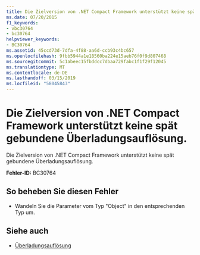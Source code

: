 ```yaml
---
title: Die Zielversion von .NET Compact Framework unterstützt keine spät gebundene Überladungsauflösung.
ms.date: 07/20/2015
f1_keywords:
- vbc30764
- bc30764
helpviewer_keywords:
- BC30764
ms.assetid: 45ccd73d-7dfa-4f88-aa6d-ccb93c4bc657
ms.openlocfilehash: 9fbb5944a1e18560ba224e15aeb76f0f9d807468
ms.sourcegitcommit: 5c1abeec15fbddcc7dbaa729fabc1f1f29f12045
ms.translationtype: MT
ms.contentlocale: de-DE
ms.lasthandoff: 03/15/2019
ms.locfileid: "58045843"
---
```

# <a name="the-targeted-version-of-the-net-compact-framework-does-not-support-latebound-overload-resolution"></a>Die Zielversion von .NET Compact Framework unterstützt keine spät gebundene Überladungsauflösung.
Die Zielversion von .NET Compact Framework unterstützt keine spät gebundene Überladungsauflösung.  
  
 **Fehler-ID:** BC30764  
  
## <a name="to-correct-this-error"></a>So beheben Sie diesen Fehler  
  
-   Wandeln Sie die Parameter vom Typ "Object" in den entsprechenden Typ um.  
  
## <a name="see-also"></a>Siehe auch

- [Überladungsauflösung](../../visual-basic/programming-guide/language-features/procedures/overload-resolution.md)
